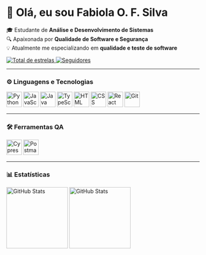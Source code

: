 
# 👋 Olá, eu sou Fabiola O. F. Silva

🎓 Estudante de **Análise e Desenvolvimento de Sistemas**  
🔍 Apaixonada por **Qualidade de Software e Segurança**  
💡 Atualmente me especializando em **qualidade e teste de software**  

<a href="https://github.com/Fabiola-FOFS?tab=repositories&sort=stargazers">
    <img 
        alt="Total de estrelas" 
        title="Total de estrelas GitHub" 
        src="https://custom-icon-badges.demolab.com/github/stars/Fabiola-FOFS?color=55960c&style=for-the-badge&labelColor=488207&logo=star&label=estrelas"
    />
</a>
<a href="https://github.com/Fabiola-FOFS?tab=followers">
    <img 
        alt="Seguidores" 
        title="Me siga no GitHub" 
        src="https://custom-icon-badges.demolab.com/github/followers/Fabiola-FOFS?color=236ad3&labelColor=1155ba&style=for-the-badge&logo=github&label=Seguidores&logoColor=white"
    />
</a>

---

### ⚙ Linguagens e Tecnologias
<p>
    <img alt="Python" title="Python" width="40px" src="https://cdn.jsdelivr.net/gh/devicons/devicon@latest/icons/python/python-original.svg" />
    <img alt="JavaScript" title="JavaScript" width="40px" src="https://cdn.jsdelivr.net/gh/devicons/devicon@latest/icons/javascript/javascript-original.svg" />
    <img alt="Java" title="Java" width="40px" src="https://cdn.jsdelivr.net/gh/devicons/devicon@latest/icons/java/java-original.svg" />
    <img alt="TypeScript" title="TypeScript" width="40px" src="https://cdn.jsdelivr.net/gh/devicons/devicon@latest/icons/typescript/typescript-original.svg" />
    <img alt="HTML" title="HTML" width="40px" src="https://cdn.jsdelivr.net/gh/devicons/devicon@latest/icons/html5/html5-original.svg" />
    <img alt="CSS" title="CSS" width="40px" src="https://cdn.jsdelivr.net/gh/devicons/devicon@latest/icons/css3/css3-original.svg" />
    <img alt="React" title="React" width="40px" src="https://cdn.jsdelivr.net/gh/devicons/devicon@latest/icons/react/react-original.svg" />
    <img alt="Git" title="Git" width="40px" src="https://cdn.jsdelivr.net/gh/devicons/devicon@latest/icons/git/git-original.svg" />
</p>

---

### 🛠 Ferramentas QA
<p>
    <img alt="Cypress" title="Cypress" width="40px" src="https://cdn.jsdelivr.net/gh/devicons/devicon@latest/icons/cypressio/cypressio-original.svg" />
    <img alt="Postman" title="Postman" width="40px" src="https://cdn.jsdelivr.net/gh/devicons/devicon@latest/icons/postman/postman-original.svg" />
</p>

---

### 📊 Estatísticas
<p>
    <img 
        alt="GitHub Stats" 
        height="160px" 
        src="https://github-readme-stats.vercel.app/api?username=Fabiola-FOFS&show_icons=true&theme=tokyonight&include_all_commits=true&locale=pt-br" 
    />
    <img 
        alt="GitHub Stats" 
        height="160px" 
        src="https://github-readme-stats.vercel.app/api/top-langs/?username=Fabiola-FOFS&theme=tokyonight&layout=compact&custom_title=Tecnologias&langs_count=9" 
    />
</p>
